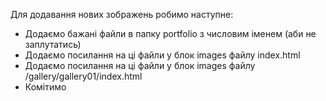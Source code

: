 Для додавання нових зображень робимо наступне:
- Додаємо бажані файли в папку portfolio з числовим іменем (аби не заплутатись)
- Додаємо посилання на ці файли у блок images файлу index.html
- Додаємо посилання на ці файли у блок images файлу /gallery/gallery01/index.html
- Комітимо
